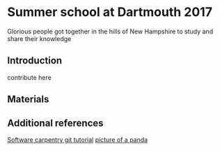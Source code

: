 # Summer school at Dartmouth 2017

Glorious people got together in the hills of New Hampshire to study
and share their knowledge

## Introduction

contribute here

## Materials

## Additional references

[Software carpentry git tutorial](https://swcarpentry.github.io/git-novice/)
[ picture of a panda](https://media4.s-nbcnews.com/j/newscms/2016_36/1685951/ss-160826-twip-05_8cf6d4cb83758449fd400c7c3d71aa1f.nbcnews-ux-2880-1000.jpg)